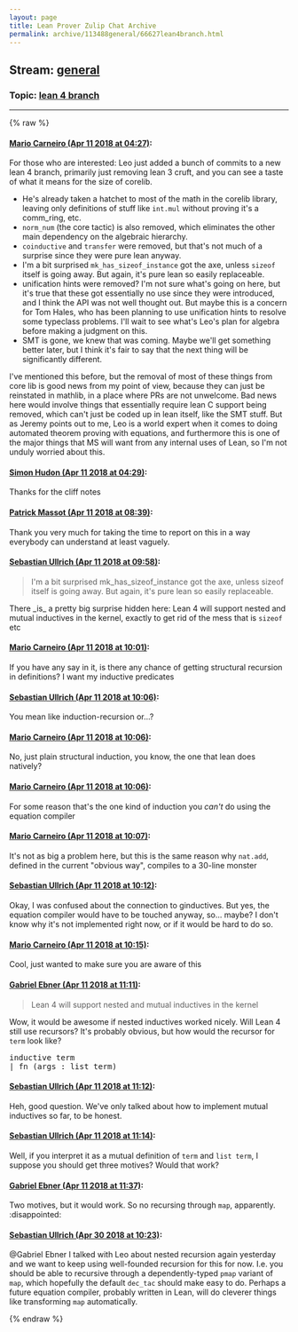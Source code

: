 ```yaml
---
layout: page
title: Lean Prover Zulip Chat Archive 
permalink: archive/113488general/66627lean4branch.html
---
```


## Stream: [general](index.html)
### Topic: [lean 4 branch](66627lean4branch.html)

---


{% raw %}
#### [ Mario Carneiro (Apr 11 2018 at 04:27)](https://leanprover.zulipchat.com/#narrow/stream/113488-general/topic/lean%204%20branch/near/124913759):
<p>For those who are interested: Leo just added a bunch of commits to a new lean 4 branch, primarily just removing lean 3 cruft, and you can see a taste of what it means for the size of corelib.</p>
<ul>
<li>He's already taken a hatchet to most of the math in the corelib library, leaving only definitions of stuff like <code>int.mul</code> without proving it's a comm_ring, etc.</li>
<li><code>norm_num</code> (the core tactic) is also removed, which eliminates the other main dependency on the algebraic hierarchy.</li>
<li><code>coinductive</code> and <code>transfer</code> were removed, but that's not much of a surprise since they were pure lean anyway.</li>
<li>I'm a bit surprised <code>mk_has_sizeof_instance</code> got the axe, unless <code>sizeof</code> itself is going away. But again, it's pure lean so easily replaceable.</li>
<li>unification hints were removed? I'm not sure what's going on here, but it's true that these got essentially no use since they were introduced, and I think the API was not well thought out. But maybe this is a concern for Tom Hales, who has been planning to use unification hints to resolve some typeclass problems. I'll wait to see what's Leo's plan for algebra before making a judgment on this.</li>
<li>SMT is gone, we knew that was coming. Maybe we'll get something better later, but I think it's fair to say that the next thing will be significantly different.</li>
</ul>
<p>I've mentioned this before, but the removal of most of these things from core lib is good news from my point of view, because they can just be reinstated in mathlib, in a place where PRs are not unwelcome. Bad news here would involve things that essentially require lean C support being removed, which can't just be coded up in lean itself, like the SMT stuff. But as Jeremy points out to me, Leo is a world expert when it comes to doing automated theorem proving with equations, and furthermore this is one of the major things that MS will want from any internal uses of Lean, so I'm not unduly worried about this.</p>

#### [ Simon Hudon (Apr 11 2018 at 04:29)](https://leanprover.zulipchat.com/#narrow/stream/113488-general/topic/lean%204%20branch/near/124913812):
<p>Thanks for the cliff notes</p>

#### [ Patrick Massot (Apr 11 2018 at 08:39)](https://leanprover.zulipchat.com/#narrow/stream/113488-general/topic/lean%204%20branch/near/124920412):
<p>Thank you very much for taking the time to report on this in a way everybody can understand at least vaguely.</p>

#### [ Sebastian Ullrich (Apr 11 2018 at 09:58)](https://leanprover.zulipchat.com/#narrow/stream/113488-general/topic/lean%204%20branch/near/124922587):
<blockquote>
<p>I'm a bit surprised mk_has_sizeof_instance got the axe, unless sizeof itself is going away. But again, it's pure lean so easily replaceable.</p>
</blockquote>
<p>There _is_ a pretty big surprise hidden here: Lean 4 will support nested and mutual inductives in the kernel, exactly to get rid of the mess that is <code>sizeof</code> etc</p>

#### [ Mario Carneiro (Apr 11 2018 at 10:01)](https://leanprover.zulipchat.com/#narrow/stream/113488-general/topic/lean%204%20branch/near/124922656):
<p>If you have any say in it, is there any chance of getting structural recursion in definitions? I want my inductive predicates</p>

#### [ Sebastian Ullrich (Apr 11 2018 at 10:06)](https://leanprover.zulipchat.com/#narrow/stream/113488-general/topic/lean%204%20branch/near/124922808):
<p>You mean like induction-recursion or...?</p>

#### [ Mario Carneiro (Apr 11 2018 at 10:06)](https://leanprover.zulipchat.com/#narrow/stream/113488-general/topic/lean%204%20branch/near/124922814):
<p>No, just plain structural induction, you know, the one that lean does natively?</p>

#### [ Mario Carneiro (Apr 11 2018 at 10:06)](https://leanprover.zulipchat.com/#narrow/stream/113488-general/topic/lean%204%20branch/near/124922818):
<p>For some reason that's the one kind of induction you <em>can't</em> do using the equation compiler</p>

#### [ Mario Carneiro (Apr 11 2018 at 10:07)](https://leanprover.zulipchat.com/#narrow/stream/113488-general/topic/lean%204%20branch/near/124922831):
<p>It's not as big a problem here, but this is the same reason why <code>nat.add</code>, defined in the current "obvious way", compiles to a 30-line monster</p>

#### [ Sebastian Ullrich (Apr 11 2018 at 10:12)](https://leanprover.zulipchat.com/#narrow/stream/113488-general/topic/lean%204%20branch/near/124922991):
<p>Okay, I was confused about the connection to ginductives. But yes, the equation compiler would have to be touched anyway, so... maybe? I don't know why it's not implemented right now, or if it would be hard to do so.</p>

#### [ Mario Carneiro (Apr 11 2018 at 10:15)](https://leanprover.zulipchat.com/#narrow/stream/113488-general/topic/lean%204%20branch/near/124923057):
<p>Cool, just wanted to make sure you are aware of this</p>

#### [ Gabriel Ebner (Apr 11 2018 at 11:11)](https://leanprover.zulipchat.com/#narrow/stream/113488-general/topic/lean%204%20branch/near/124924647):
<blockquote>
<p>Lean 4 will support nested and mutual inductives in the kernel</p>
</blockquote>
<p>Wow, it would be awesome if nested inductives worked nicely.  Will Lean 4 still use recursors?  It's probably obvious, but how would the recursor for <code>term</code> look like?</p>
<div class="codehilite"><pre><span></span><span class="kn">inductive</span> <span class="n">term</span>
<span class="bp">|</span> <span class="n">fn</span> <span class="o">(</span><span class="n">args</span> <span class="o">:</span> <span class="n">list</span> <span class="n">term</span><span class="o">)</span>
</pre></div>

#### [ Sebastian Ullrich (Apr 11 2018 at 11:12)](https://leanprover.zulipchat.com/#narrow/stream/113488-general/topic/lean%204%20branch/near/124924696):
<p>Heh, good question. We've only talked about how to implement mutual inductives so far, to be honest.</p>

#### [ Sebastian Ullrich (Apr 11 2018 at 11:14)](https://leanprover.zulipchat.com/#narrow/stream/113488-general/topic/lean%204%20branch/near/124924746):
<p>Well, if you interpret it as a mutual definition of <code>term</code> and <code>list term</code>, I suppose you should get three motives? Would that work?</p>

#### [ Gabriel Ebner (Apr 11 2018 at 11:37)](https://leanprover.zulipchat.com/#narrow/stream/113488-general/topic/lean%204%20branch/near/124925368):
<p>Two motives, but it would work.  So no recursing through <code>map</code>, apparently. <span class="emoji emoji-1f61e" title="disappointed">:disappointed:</span></p>

#### [ Sebastian Ullrich (Apr 30 2018 at 10:23)](https://leanprover.zulipchat.com/#narrow/stream/113488-general/topic/lean%204%20branch/near/125884409):
<p><span class="user-mention" data-user-id="110043">@Gabriel Ebner</span> I talked with Leo about nested recursion again yesterday and we want to keep using well-founded recursion for this for now. I.e. you should be able to recursive through a dependently-typed <code>pmap</code> variant of <code>map</code>, which hopefully the default <code>dec_tac</code> should make easy to do. Perhaps a future equation compiler, probably written in Lean, will do cleverer things like transforming <code>map</code> automatically.</p>


{% endraw %}
